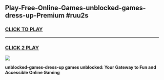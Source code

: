 
## Play-Free-Online-Games-unblocked-games-dress-up-Premium #ruu2s
<h3>
<a href="https://premium.freeplayer.one?title=unblocked-games-dress-up&ref=8M">CLICK TO PLAY</a></h3>
<hr>

<h3>
<a href="https://premium.freeplayer.one?title=unblocked-games-dress-up&ref=8M">CLICK 2 PLAY</a>
  
</h3>

<a href="https://premium.freeplayer.one?title=unblocked-games-dress-up&ref=8M"><img src="https://clearcache.store/games.png"></a>


**unblocked-games-dress-up games unblocked: Your Gateway to Fun and Accessible Online Gaming**
